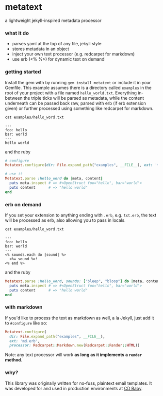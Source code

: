 # metatext

a lightweight jekyll-inspired metadata processor

### what it do

* parses yaml at the top of any file, jekyll style
* stores metadata in an object
* inject your own text processor (e.g. redcarpet for markdown)
* use erb (<% %>) for dynamic text on demand

### getting started

Install the gem with by running `gem install metatext` or include it in your Gemfile.
This example assumes there is a directory called `examples` in the root of your project
with a file named `hello_world.txt`. Everything in-between the triple ticks will be
parsed as metadata, while the content underneath can be passed back raw, parsed with
erb (if erb extension given) or further processed using something like redcarpet for
markdown.

`cat examples/hello_word.txt`

```
---
foo: hello
bar: world
---
hello world
```

and the ruby

```ruby
# configure
Metatext.configure(dir: File.expand_path("examples", __FILE__), ext: 'txt')

# use it
Metatext.parse :hello_word do |meta, content|
  puts meta.inspect # => #<OpenStruct foo="hello", bar="world">
  puts content      # => "hello world"
end
```

### erb on demand

If you set your extension to anything ending with `.erb`, e.g. `txt.erb`, the
text will be processed as erb, also allowing you to pass in locals.

`cat examples/hello_word.txt`

```
---
foo: hello
bar: world
---
<% sounds.each do |sound| %>
  <%= sound %>!
<% end %>
```

and the ruby

```ruby
Metatext.parse :hello_word, sounds: ["bleep", "bloop"] do |meta, content|
  puts meta.inspect # => #<OpenStruct foo="hello", bar="world">
  puts content      # => "hello world"
end
```

### with markdown

If you'd like to process the text as markdown as well, a la Jekyll, just add it to
`#configure` like so:

```ruby
Metatext.configure(
  dir: File.expand_path("examples", __FILE__),
  ext: 'md.erb',
  processor: Redcarpet::Markdown.new(Redcarpet::Render::HTML))
```

Note: any text processor will work **as long as it implements a `render` method**.

### why?

This library was originally written for no-fuss, plaintext email templates. It was developed
for and used in production environments at [CD Baby](http://www.cdbaby.com/).
